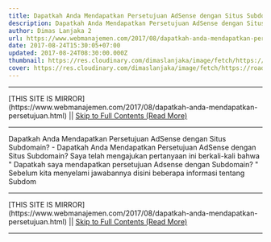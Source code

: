 ```yaml
---
title: Dapatkah Anda Mendapatkan Persetujuan AdSense dengan Situs Subdomain?
description: Dapatkah Anda Mendapatkan Persetujuan AdSense dengan Situs Subdomain?
author: Dimas Lanjaka 2
url: https://www.webmanajemen.com/2017/08/dapatkah-anda-mendapatkan-persetujuan.html
date: 2017-08-24T15:30:05+07:00
updated: 2017-08-24T08:30:00.000Z
thumbnail: https://res.cloudinary.com/dimaslanjaka/image/fetch/https://roadtoblogging.com/wp-content/uploads/2013/01/Adsense-Account-With-Subdomain-1.png?w=730&ssl=1
cover: https://res.cloudinary.com/dimaslanjaka/image/fetch/https://roadtoblogging.com/wp-content/uploads/2013/01/Adsense-Account-With-Subdomain-1.png?w=730&ssl=1
---
```


<hr/> [THIS SITE IS MIRROR](https://www.webmanajemen.com/2017/08/dapatkah-anda-mendapatkan-persetujuan.html) || <a href="https://www.webmanajemen.com/2017/08/dapatkah-anda-mendapatkan-persetujuan.html" rel="follow" class="button" id="read-more">Skip to Full Contents (Read More)</a> <hr/> Dapatkah Anda Mendapatkan Persetujuan AdSense dengan Situs Subdomain? - Dapatkah Anda Mendapatkan Persetujuan AdSense dengan Situs Subdomain? Saya telah mengajukan pertanyaan ini berkali-kali bahwa "  Dapatkah saya mendapatkan persetujuan Adsense dengan Subdomain?  "
Sebelum kita menyelami jawabannya disini beberapa informasi tentang Subdom <hr/> [THIS SITE IS MIRROR](https://www.webmanajemen.com/2017/08/dapatkah-anda-mendapatkan-persetujuan.html) || <a href="https://www.webmanajemen.com/2017/08/dapatkah-anda-mendapatkan-persetujuan.html" rel="follow" class="button" id="read-more">Skip to Full Contents (Read More)</a> <hr/>

<script>
    if (location.host.includes('dimaslanjaka12')) {
      location.replace('https://www.webmanajemen.com/2017/08/dapatkah-anda-mendapatkan-persetujuan.html');
    }
  </script>